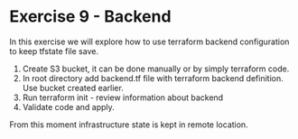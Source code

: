 # Exercise 9 - Backend

In this exercise we will explore how to use terraform backend configuration to keep tfstate file save.

1. Create S3 bucket, it can be done manually or by simply terraform code.
2. In root directory add backend.tf file with terraform backend definition. Use bucket created earlier.
3. Run terraform init - review information about backend
4. Validate code and apply.

From this moment infrastructure state is kept in remote location.
